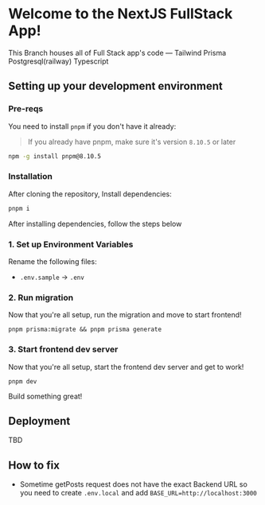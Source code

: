 # Welcome to the NextJS FullStack App!

This Branch houses all of Full Stack app's code — Tailwind Prisma Postgresql(railway) Typescript

## Setting up your development environment

### Pre-reqs

You need to install `pnpm` if you don't have it already:

> If you already have pnpm, make sure it's version `8.10.5` or later

```sh
npm -g install pnpm@8.10.5
```

### Installation

After cloning the repository, Install dependencies:

```sh
pnpm i
```

After installing dependencies, follow the steps below

### 1. Set up Environment Variables

Rename the following files:

- `.env.sample` -> `.env`

### 2. Run migration

Now that you're all setup, run the migration and move to start frontend!

```shell
pnpm prisma:migrate && pnpm prisma generate
```

### 3. Start frontend dev server

Now that you're all setup, start the frontend dev server and get to work!

```shell
pnpm dev
```

Build something great!

## Deployment

TBD

## How to fix

- Sometime getPosts request does not have the exact Backend URL so you need to create `.env.local` and add `BASE_URL=http://localhost:3000`